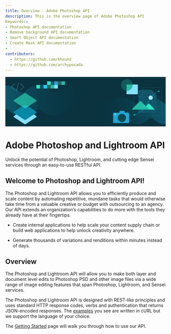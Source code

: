 ```yaml
---
title: Overview - Adobe Photoshop API
description: This is the overview page of Adobe Photoshop API
Keywords::
- Photoshop API documentation
- Remove background API documentation
- Smart Object API documentation
- Create Mask API documentation
-
contributors:
  - https://github.com/khound
  - https://github.com/archyposada
---
```


<Hero slots="image, heading, text" background="rgb(64, 34, 138)"/>

![Hero image](./hero.png)

# Adobe Photoshop and Lightroom API

Unlock the potential of Photoshop, Lightroom, and cutting edge Sensei services through an easy-to-use RESTful API.

## Welcome to Photoshop and Lightroom API!

The Photoshop and Lightroom API allows you to efficiently produce and scale content by automating repetitive, mundane tasks that would otherwise take time from a valuable creative or budget with outsourcing to an agency. Our API extends an organization’s capabilities to do more with the tools they already have at their fingertips.

- Create internal applications to help scale your content supply chain or build web applications to help unlock creativity anywhere.

- Generate thousands of variations and renditions within minutes instead of days.

## Overview

The Photoshop and Lightroom API will allow you to make both layer and document level edits to Photoshop PSD and other image files via a wide range of image editing features that span Photoshop, Lightroom, and Sensei services.

The Photoshop and Lightroom API is designed with REST-like principles and uses standard HTTP response codes, verbs and authentication that returns JSON-encoded responses. The [examples](../photoshop-api-docs/code-sample/) you see are written in cURL but we support the language of your choice.

The [Getting Started](../photoshop-api-docs/getting-started/) page will walk you through how to use our API.


<br/>
<br/>
<br/>
<br/>
